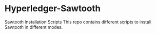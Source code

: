 # Hyperledger-Sawtooth
Sawtooth Installation Scripts
This repo contains different scripts to install Sawtooth in different modes. 
